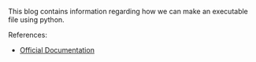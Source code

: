 This blog contains information regarding how we can make an executable file using python.

References:

- [Official Documentation](https://www.py2exe.org/index.cgi/Tutorial)
